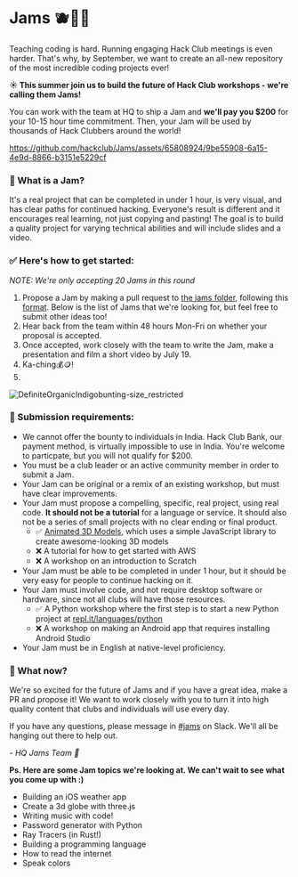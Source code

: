 # Jams 🫐🍓🍇
Teaching coding is hard. Running engaging Hack Club meetings is even harder. That's why, by September, we want to create an all-new repository of the most incredible coding projects ever! 

**☀️ This summer join us to build the future of Hack Club workshops - we're calling them Jams!**

You can work with the team at HQ to ship a Jam and **we'll pay you $200** for your 10-15 hour time commitment. Then, your Jam will be used by thousands of Hack Clubbers around the world!

https://github.com/hackclub/Jams/assets/65808924/9be55908-6a15-4e9d-8866-b3151e5229cf

### 👀 What is a Jam?

It's a real project that can be completed in under 1 hour, is very visual, and has clear paths for continued hacking. Everyone's result is different and it encourages real learning, not just copying and pasting! The goal is to build a quality project for varying technical abilities and will include slides and a video. 

### ✅ Here's how to get started:
*NOTE: We're only accepting 20 Jams in this round*
1. Propose a Jam by making a pull request to [the jams folder](/jams), following this [format](/jams/example.md). Below is the list of Jams that we're looking for, but feel free to submit other ideas too!
3. Hear back from the team within 48 hours Mon-Fri on whether your proposal is accepted.
4. Once accepted, work closely with the team to write the Jam, make a presentation and film a short video by July 19.
5. Ka-ching💰🪙!
6. 
![DefiniteOrganicIndigobunting-size_restricted](https://github.com/hackclub/Jams/assets/65808924/1a57a161-5c62-4604-97da-a16f39830683)

### 🌈 Submission requirements:
- We cannot offer the bounty to individuals in India. Hack Club Bank, our payment method, is virtually impossible to use in India. You're welcome to particpate, but you will not qualify for $200.
- You must be a club leader or an active community member in order to submit a Jam.
- Your Jam can be original or a remix of an existing workshop, but must have clear improvements.
- Your Jam must propose a compelling, specific, real project, using real code. **It should not be a tutorial** for a language or service. It should also not be a series of small projects with no clear ending or final product.
  - ✅ [Animated 3D Models](https://workshops.hackclub.com/3d_models_with_zdog/), which uses a simple JavaScript library to create awesome-looking 3D models
  - ❌ A tutorial for how to get started with AWS
  - ❌ A workshop on an introduction to Scratch
- Your Jam must be able to be completed in under 1 hour, but it should be very easy for people to continue hacking on it.
- Your Jam must involve code, and not require desktop software or hardware, since not all clubs will have those resources.
  - ✅ A Python workshop where the first step is to start a new Python project at [repl.it/languages/python](https://repl.it/languages/python)
  - ❌ A workshop on making an Android app that requires installing Android Studio
- Your Jam must be in English at native-level proficiency. 

### 🌱 What now?

We're so excited for the future of Jams and if you have a great idea, make a PR and propose it! We want to work closely with you to turn it into high quality content that clubs and individuals will use every day.

If you have any questions, please message in [#jams](https://hackclub.slack.com/archives/C058T2CJUNR) on Slack. We'll all be hanging out there to help out.

_- HQ Jams Team 💖_

**Ps. Here are some Jam topics we're looking at. We can't wait to see what you come up with :)**
- Building an iOS weather app
- Create a 3d globe with three.js
- Writing music with code!
- Password generator with Python
- Ray Tracers (in Rust!)
- Building a programming language
- How to read the internet
- Speak colors
